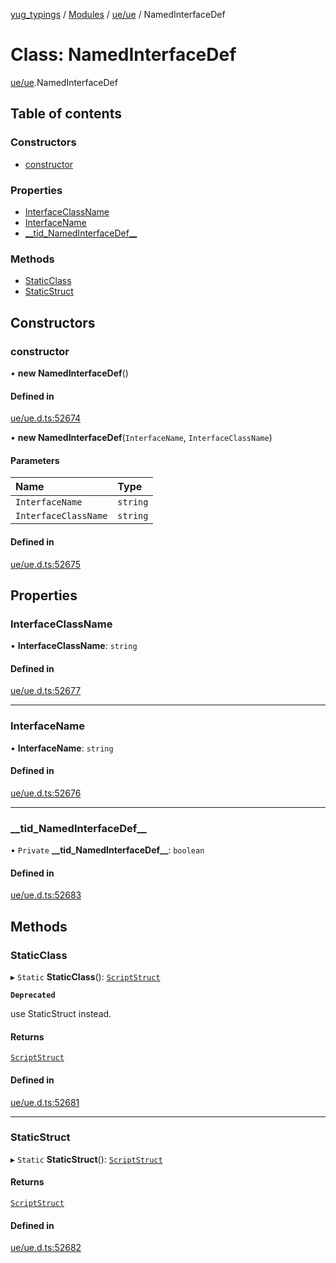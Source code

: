 [yug_typings](../README.md) / [Modules](../modules.md) / [ue/ue](../modules/ue_ue.md) / NamedInterfaceDef

# Class: NamedInterfaceDef

[ue/ue](../modules/ue_ue.md).NamedInterfaceDef

## Table of contents

### Constructors

- [constructor](ue_ue.NamedInterfaceDef.md#constructor)

### Properties

- [InterfaceClassName](ue_ue.NamedInterfaceDef.md#interfaceclassname)
- [InterfaceName](ue_ue.NamedInterfaceDef.md#interfacename)
- [\_\_tid\_NamedInterfaceDef\_\_](ue_ue.NamedInterfaceDef.md#__tid_namedinterfacedef__)

### Methods

- [StaticClass](ue_ue.NamedInterfaceDef.md#staticclass)
- [StaticStruct](ue_ue.NamedInterfaceDef.md#staticstruct)

## Constructors

### constructor

• **new NamedInterfaceDef**()

#### Defined in

[ue/ue.d.ts:52674](https://github.com/YugMetaverse/yug_typings/blob/b7d9b19/ue/ue.d.ts#L52674)

• **new NamedInterfaceDef**(`InterfaceName`, `InterfaceClassName`)

#### Parameters

| Name | Type |
| :------ | :------ |
| `InterfaceName` | `string` |
| `InterfaceClassName` | `string` |

#### Defined in

[ue/ue.d.ts:52675](https://github.com/YugMetaverse/yug_typings/blob/b7d9b19/ue/ue.d.ts#L52675)

## Properties

### InterfaceClassName

• **InterfaceClassName**: `string`

#### Defined in

[ue/ue.d.ts:52677](https://github.com/YugMetaverse/yug_typings/blob/b7d9b19/ue/ue.d.ts#L52677)

___

### InterfaceName

• **InterfaceName**: `string`

#### Defined in

[ue/ue.d.ts:52676](https://github.com/YugMetaverse/yug_typings/blob/b7d9b19/ue/ue.d.ts#L52676)

___

### \_\_tid\_NamedInterfaceDef\_\_

• `Private` **\_\_tid\_NamedInterfaceDef\_\_**: `boolean`

#### Defined in

[ue/ue.d.ts:52683](https://github.com/YugMetaverse/yug_typings/blob/b7d9b19/ue/ue.d.ts#L52683)

## Methods

### StaticClass

▸ `Static` **StaticClass**(): [`ScriptStruct`](ue_ue.ScriptStruct.md)

**`Deprecated`**

use StaticStruct instead.

#### Returns

[`ScriptStruct`](ue_ue.ScriptStruct.md)

#### Defined in

[ue/ue.d.ts:52681](https://github.com/YugMetaverse/yug_typings/blob/b7d9b19/ue/ue.d.ts#L52681)

___

### StaticStruct

▸ `Static` **StaticStruct**(): [`ScriptStruct`](ue_ue.ScriptStruct.md)

#### Returns

[`ScriptStruct`](ue_ue.ScriptStruct.md)

#### Defined in

[ue/ue.d.ts:52682](https://github.com/YugMetaverse/yug_typings/blob/b7d9b19/ue/ue.d.ts#L52682)
